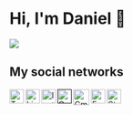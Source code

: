 # Hi, I'm Daniel 👋

<img src="https://github.com/dperlacios/dperlacios/blob/master/img.png?raw=true">

## My social networks

<a href="https://twitter.com/dlperlacios">
  <img align="left" alt="Twitter" width="25px" src="https://img.icons8.com/fluent/48/000000/twitter.png"/>
</a>
<a href="https://www.linkedin.com/in/dperlacios/">
  <img align="left" alt="Linkdein" width="25px" src="https://www.seekicon.com/free-icon-download/linkedin-icon_13.svg"/>
</a>
<a href="https://www.instagram.com/dperlacios/">
  <img align="left" alt="Instagram" width="25px" src="https://cdn.icon-icons.com/icons2/836/PNG/512/Instagram_icon-icons.com_66804.png"/>
</a>
<a href="">
  <img align="left" alt="GooglePlay" width="25px" src="https://cdn.icon-icons.com/icons2/1826/PNG/512/4202002appsgooglegoogleplaylogoplaysocialsocialmedia-115686_115615.png"/>
</a>
<a href="mailto:d.perlacios@gmail.com">
  <img align="left" alt="Gmail" width="28px" src="https://cdn.icon-icons.com/icons2/112/PNG/128/gmail_18964.png"/>
</a>
<a href="https://web.facebook.com/d.perlacios">
  <img align="left" alt="Facebook" width="25px" src="https://cdn.icon-icons.com/icons2/1099/PNG/128/1485482214-facebook_78681.png"/>
</a>
<a href="https://stackoverflow.com/users/14019657/daniel-perlacios">
  <img align="left" alt="StackOverflow" width="25px" src="https://img.icons8.com/color/48/000000/stackoverflow.png"/>
</a>
